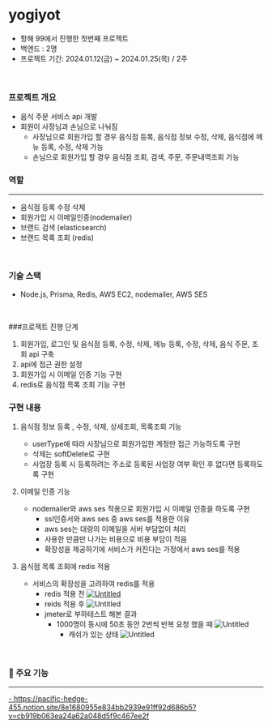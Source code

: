 # yogiyot
- 항해 99에서 진행한 첫번째 프로젝트
- 백엔드 : 2명
- 프로젝트 기간: 2024.01.12(금) ~ 2024.01.25(목) / 2주

<br>

### 프로젝트 개요
- 음식 주문 서비스 api 개발
- 회원이 사장님과 손님으로 나눠짐
  - 사장님으로 회원가입 할 경우 음식점 등록, 음식점 정보 수정, 삭제, 음식점에 메뉴 등록, 수정, 삭제 가능
  - 손님으로 회원가입 할 경우 음식점 조회, 검색, 주문, 주문내역조회 가능

### 역할
---
- 음식점 등록 수정 삭제
- 회원가입 시 이메일인증(nodemailer)
- 브랜드 검색 (elasticsearch)
- 브랜드 목록 조회 (redis)

<br>

### 기술 스택
- Node.js, Prisma, Redis, AWS EC2, nodemailer, AWS SES

<br>

###프로젝트 진행 단계
1. 회원가입, 로그인 및 음식점 등록, 수정, 삭제, 메뉴 등록, 수정, 삭제, 음식 주문, 조회 api 구축
2. api에 접근 권한 설정
4. 회원가입 시 이메일 인증 기능 구현
5. redis로 음식점 목록 조회 기능 구현


### 구현 내용
1. 음식점 정보 등록 , 수정, 삭제, 상세조회, 목록조회 기능
   - userType에 따라 사장님으로 회원가입한 계정만 접근 가능하도록 구현
   - 삭제는 softDelete로 구현
   - 사업장 등록 시 등록하려는 주소로 등록된 사업장 여부 확인 후 없다면 등록하도록 구현
  

2. 이메일 인증 기능
   - nodemailer와 aws ses 적용으로 회원가입 시 이메일 인증을 하도록 구현
     -  ssl인증서와 aws ses 중 aws ses를 적용한 이유
       -  aws ses는 대량의 이메일을 서버 부담없이 처리
       -  사용한 만큼만 나가는 비용으로 비용 부담이 적음
       -  확장성을 제공하기에 서비스가 커진다는 가정에서 aws ses를 적용
         
3. 음식점 목록 조회에 redis 적용
   - 서비스의 확장성을 고려하여 redis를 적용
     - redis 적용 전
       [![Untitled](https://prod-files-secure.s3.us-west-2.amazonaws.com/8842ffa4-f952-449b-ba05-29bb5cb3e6d7/7344e4b5-ba38-4890-8ee7-42ab9bfe7825/Untitled.png)]()
     - reids 적용 후
       ![Untitled](https://prod-files-secure.s3.us-west-2.amazonaws.com/8842ffa4-f952-449b-ba05-29bb5cb3e6d7/791b271d-a087-4136-9d3a-097a2650c765/Untitled.png)
     - jmeter로 부하테스트 해본 결과
       - 1000명이 동시에 50초 동안 2번씩 반복 요청 했을 때
         ![Untitled](https://prod-files-secure.s3.us-west-2.amazonaws.com/8842ffa4-f952-449b-ba05-29bb5cb3e6d7/44df0613-e22d-40c5-bc0c-850bb5bbbfa4/Untitled.png)
         - 캐쉬가 있는 상태
           ![Untitled](https://prod-files-secure.s3.us-west-2.amazonaws.com/8842ffa4-f952-449b-ba05-29bb5cb3e6d7/6a544b82-8db1-400c-a758-800bca4a89b8/Untitled.png)

<br>

### 📌 주요 기능
---
[- ](https://pacific-hedge-455.notion.site/8e1680955e834bb2939e91ff92d686b5?v=cb919b063ea24a62a048d5f9c467ee2f)https://pacific-hedge-455.notion.site/8e1680955e834bb2939e91ff92d686b5?v=cb919b063ea24a62a048d5f9c467ee2f

